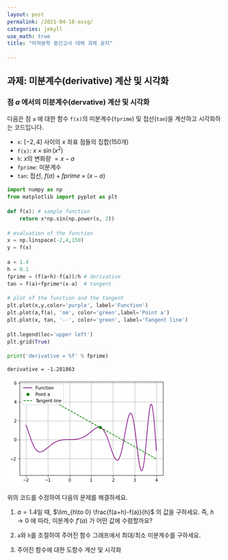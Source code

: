 ```yaml
---
layout: post
permalink: /2021-04-18-assg/
categories: jekyll
use_math: true
title: "미적분학 중간고사 대체 과제 공지"

---
```

<link rel="stylesheet" type="text/css" media="all" href="/css/retro.css" />


## 과제: 미분계수(derivative) 계산 및 시각화

### 점 $a$ 에서의 미분계수(dervative) 계산 및 시각화  

다음은 점 `a` 에 대한 함수 `f(x)`의 미분계수(`fprime`) 및 접선(`tan`)을 계산하고 시각화하는 코드입니다.

- `x`: $[-2, 4]$ 사이의 x 좌표 점들의 집합(150개)
- `f(x)`: $x \times \sin(x^2)$
- `h`: $x$의 변화량 $= x-a$
- `fprime`: 미분계수
- `tan`: 접선, $f(a)+fprime \times (x-a)$



```python
import numpy as np
from matplotlib import pyplot as plt

def f(x): # sample function
    return x*np.sin(np.power(x, 2))

# evaluation of the function
x = np.linspace(-2,4,150)
y = f(x)

a = 1.4
h = 0.1
fprime = (f(a+h)-f(a))/h # derivative
tan = f(a)+fprime*(x-a)  # tangent

# plot of the function and the tangent
plt.plot(x,y,color='purple', label='Function')
plt.plot(a,f(a), 'om', color='green',label='Point a')
plt.plot(x, tan, '--', color='green', label='Tangent line')

plt.legend(loc='upper left')
plt.grid(True)

print('derivative = %f' % fprime)
```

    derivative = -1.281863

<img src="/img/output_0_1.png">


위의 코드를 수정하여 다음의 문제를 해결하세요.

1. $a=1.4$일 때, $\lim_{h\to 0} \frac{f(a+h)-f(a)}{h}$ 의 값을 구하세요. 즉, $h \rightarrow 0$ 에 따라, 미분계수 $f'(a)$ 가 어떤 값에 수렴할까요?
2. `a`와 `h`를 조절하여 주어진 함수 그래프에서 최대/최소 미분계수를 구하세요.

2. 주어진 함수에 대한 도함수 계산 및 시각화
